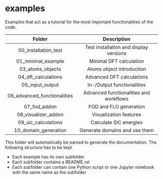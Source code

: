 # examples

Examples that act as a tutorial for the most important functionalities of the code.

| Folder                      | Description |
| :-------------------------: | :---------: |
| 00_installation_test        | Test installation and display versions |
| 01_minimal_example          | Minimal DFT calculation |
| 03_atoms_objects            | Atoms object introduction |
| 04_dft_calculations         | Advanced DFT calculations |
| 05_input_output             | In-/Output functionalities |
| 06_advanced_functionalities | Advanced functionalities and workflows |
| 07_fod_addon                | FOD and FLO generation |
| 08_visualizer_addon         | Visualization features |
| 09_sic_calculations         | Calculate SIC energies |
| 10_domain_generation        | Generate domains and use them |

This folder will automatically be parsed to generate the documentation.
The following structure has to be kept
* Each example has its own subfolder
* Each subfolder contains a README.rst
* Each subfolder can contain one Python script or one Jupyter notebook with the same name as the subfolder
